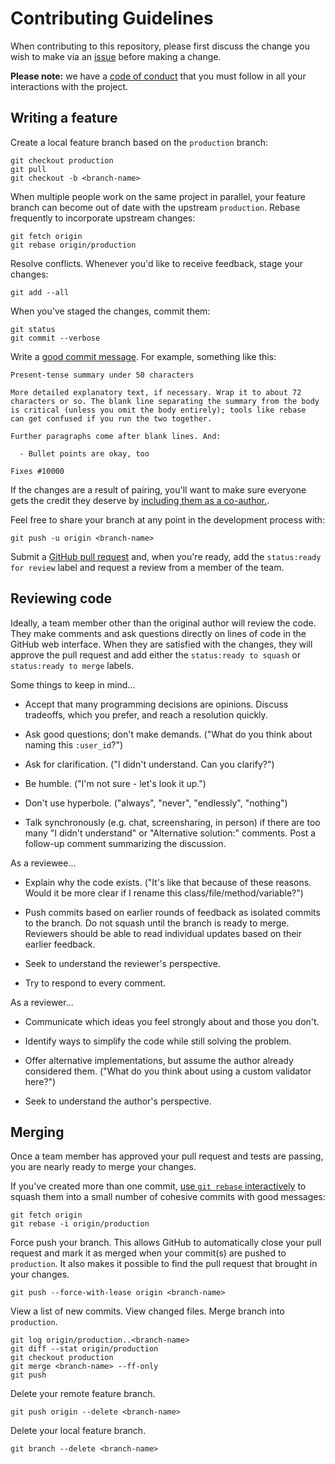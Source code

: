 # Contributing Guidelines

When contributing to this repository, please first discuss the change you wish
to make via an
[issue](https://github.com/TEECOM/httprofile/issues/new)
before making a change.

**Please note:** we have a [code of conduct](./CODE_OF_CONDUCT.md) that you must
follow in all your interactions with the project.

## Writing a feature

Create a local feature branch based on the `production` branch:

```
git checkout production
git pull
git checkout -b <branch-name>
```

When multiple people work on the same project in parallel, your feature branch
can become out of date with the upstream `production`. Rebase frequently to
incorporate upstream changes:

```
git fetch origin
git rebase origin/production
```

Resolve conflicts. Whenever you'd like to receive feedback, stage your changes:

```
git add --all
```

When you've staged the changes, commit them:

```
git status
git commit --verbose
```

Write a [good commit message](https://chris.beams.io/posts/git-commit/). For
example, something like this:

```
Present-tense summary under 50 characters

More detailed explanatory text, if necessary. Wrap it to about 72
characters or so. The blank line separating the summary from the body
is critical (unless you omit the body entirely); tools like rebase
can get confused if you run the two together.

Further paragraphs come after blank lines. And:

  - Bullet points are okay, too

Fixes #10000
```

If the changes are a result of pairing, you'll want to make sure everyone gets
the credit they deserve by 
[including them as a co-author.](https://help.github.com/en/articles/creating-a-commit-with-multiple-authors).

Feel free to share your branch at any point in the development process with:

```
git push -u origin <branch-name>
```

Submit a
[GitHub pull request](https://help.github.com/articles/about-pull-requests/)
and, when you're ready, add the `status:ready for review` label and request a
review from a member of the team.

## Reviewing code

Ideally, a team member other than the original author will review the code.
They make comments and ask questions directly on lines of code in the GitHub web
interface. When they are satisfied with the changes, they will approve the pull
request and add either the `status:ready to squash` or `status:ready to merge`
labels.

Some things to keep in mind...

- Accept that many programming decisions are opinions. Discuss tradeoffs,
  which you prefer, and reach a resolution quickly.

- Ask good questions; don't make demands.
  ("What do you think about naming this `:user_id`?")

- Ask for clarification. ("I didn't understand. Can you clarify?")

- Be humble. ("I'm not sure - let's look it up.")

- Don't use hyperbole. ("always", "never", "endlessly", "nothing")

- Talk synchronously (e.g. chat, screensharing, in person) if there are too
  many "I didn't understand" or "Alternative solution:" comments.
  Post a follow-up comment summarizing the discussion.

As a reviewee...

- Explain why the code exists. ("It's like that because of these reasons. Would
  it be more clear if I rename this class/file/method/variable?")

- Push commits based on earlier rounds of feedback as isolated commits to the
  branch. Do not squash until the branch is ready to merge. Reviewers should
  be able to read individual updates based on their earlier feedback.

- Seek to understand the reviewer's perspective.

- Try to respond to every comment.

As a reviewer...

- Communicate which ideas you feel strongly about and those you don't.

- Identify ways to simplify the code while still solving the problem.

- Offer alternative implementations, but assume the author already considered
  them. ("What do you think about using a custom validator here?")

- Seek to understand the author's perspective.

## Merging

Once a team member has approved your pull request and tests are passing,
you are nearly ready to merge your changes.

If you've created more than one commit,
[use `git rebase` interactively](https://help.github.com/articles/about-git-rebase/)
to squash them into a small number of cohesive commits with good messages:

```
git fetch origin
git rebase -i origin/production
```

Force push your branch. This allows GitHub to automatically close your pull
request and mark it as merged when your commit(s) are pushed to `production`. It
also makes it possible to find the pull request that brought in your changes.

```
git push --force-with-lease origin <branch-name>
```

View a list of new commits. View changed files. Merge branch into `production`.

```
git log origin/production..<branch-name>
git diff --stat origin/production
git checkout production
git merge <branch-name> --ff-only
git push
```

Delete your remote feature branch.

```
git push origin --delete <branch-name>
```

Delete your local feature branch.

```
git branch --delete <branch-name>
```


